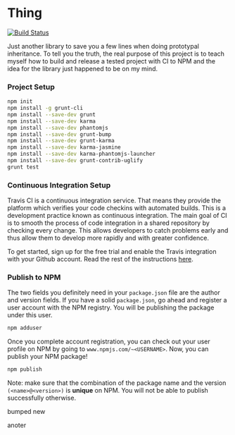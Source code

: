 # Thing

[![Build Status](https://travis-ci.org/linstantnoodles/thing.svg?branch=master)](https://travis-ci.org/linstantnoodles/thing)

Just another library to save you a few lines when doing prototypal inheritance. To tell you the truth, the real purpose of this project is to teach myself how to build and release a tested project with CI to NPM and the idea for the library just happened to be on my mind. 

### Project Setup

```bash
npm init
npm install -g grunt-cli
npm install --save-dev grunt
npm install --save-dev karma
npm install --save-dev phantomjs
npm install --save-dev grunt-bump
npm install --save-dev grunt-karma
npm install --save-dev karma-jasmine
npm install --save-dev karma-phantomjs-launcher
npm install --save-dev grunt-contrib-uglify
grunt test
```

### Continuous Integration Setup

Travis CI is a continuous integration service. That means they provide the platform which verifies your code checkins with automated builds. This is a development practice known as continuous integration. The main goal of CI is to smooth the process of code integration in a shared repository by checking every change. This allows developers to catch problems early and thus allow them to develop more rapidly and with greater confidence.

To get started, sign up for the free trial and enable the Travis integration with your Github account. Read the rest of the instructions [here](http://docs.travis-ci.com/user/getting-started/).

### Publish to NPM

The two fields you definitely need in your `package.json` file are the author and version fields. If you have a solid `package.json`, go ahead and register a user account with the NPM registry. You will be publishing the package under this user. 

```bash
npm adduser
```

Once you complete account registration, you can check out your user profile on NPM by going to `www.npmjs.com/~<USERNAME>`. Now, you can publish your NPM package!

```bash
npm publish
```

Note: make sure that the combination of the package name and the version `(<name>@<version>)` is **unique** on NPM. You will not be able to publish successfully otherwise. 

bumped
new

anoter
